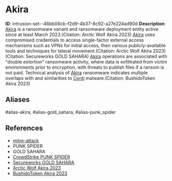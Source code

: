 # Akira

**ID**: intrusion-set--46bb06cb-f2d9-4b37-8c92-a27e224ad90d
**Description**: [Akira](https://attack.mitre.org/groups/G1024) is a ransomware variant and ransomware deployment entity active since at least March 2023.(Citation: Arctic Wolf Akira 2023) [Akira](https://attack.mitre.org/groups/G1024) uses compromised credentials to access single-factor external access mechanisms such as VPNs for initial access, then various publicly-available tools and techniques for lateral movement.(Citation: Arctic Wolf Akira 2023)(Citation: Secureworks GOLD SAHARA) [Akira](https://attack.mitre.org/groups/G1024) operations are associated with "double extortion" ransomware activity, where data is exfiltrated from victim environments prior to encryption, with threats to publish files if a ransom is not paid. Technical analysis of [Akira](https://attack.mitre.org/software/S1129) ransomware indicates multiple overlaps with and similarities to [Conti](https://attack.mitre.org/software/S0575) malware.(Citation: BushidoToken Akira 2023)

## Aliases
#alias-akira, #alias-gold_sahara, #alias-punk_spider

## References
- [mitre-attack](https://attack.mitre.org/groups/G1024)
- PUNK SPIDER
- GOLD SAHARA
- [CrowdStrike PUNK SPIDER](https://www.crowdstrike.com/adversaries/punk-spider/)
- [Secureworks GOLD SAHARA](https://www.secureworks.com/research/threat-profiles/gold-sahara)
- [Arctic Wolf Akira 2023](https://arcticwolf.com/resources/blog/conti-and-akira-chained-together/)
- [BushidoToken Akira 2023](https://blog.bushidotoken.net/2023/09/tracking-adversaries-akira-another.html)
